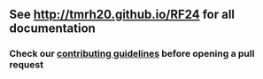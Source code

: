 
## See http://tmrh20.github.io/RF24 for all documentation

### Check our [contributing guidelines](CONTRIBUTING.md) before opening a pull request
